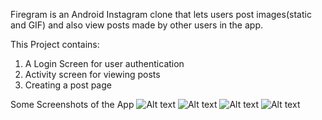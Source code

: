 Firegram is an Android Instagram clone that lets users post images(static and GIF)
and also view posts made by other users in the app.

This Project contains:
1) A Login Screen for user authentication
2) Activity screen for viewing posts 
3) Creating a post page

Some Screenshots of the App
![Alt text](https://i.ibb.co/Bf7jDTK/Screenshot-20210524-211739-Firegram.png "Preview")
![Alt text](https://i.ibb.co/0YGLxVt/Screenshot-20210524-211828-Firegram.png "Preview")
![Alt text](https://i.ibb.co/qBLvd64/Screenshot-20210524-211834-Firegram.png "Preview")
![Alt text](https://i.ibb.co/sVy5r40/Screenshot-20210524-211847-Firegram.png "Preview")
